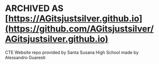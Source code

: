 # ARCHIVED AS [https://AGitsjustsilver.github.io](https://github.com/AGitsjustsilver/AGitsjustsilver.github.io)

CTE Website repo
provided by Santa Susana High School 
made by Alessandro Guaresti
